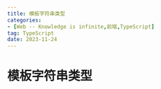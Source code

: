 ```yaml
---
title: 模板字符串类型
categories: 
- [Web -- Knowledge is infinite,前端,TypeScript]
tag: TypeScript
date: 2023-11-24
---
```

# 模板字符串类型
